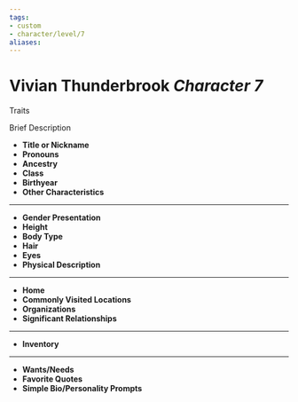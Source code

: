 ```yaml
---
tags:
- custom
- character/level/7
aliases: 
---
```

# Vivian Thunderbrook *Character 7*
Traits 

Brief Description

- **Title or Nickname** 
- **Pronouns** 
- **Ancestry** 
- **Class** 
- **Birthyear** 
- **Other Characteristics** 
---
- **Gender Presentation** 
- **Height** 
- **Body Type** 
- **Hair** 
- **Eyes** 
- **Physical Description** 
---
- **Home** 
- **Commonly Visited Locations** 
- **Organizations**
- **Significant Relationships** 
---
- **Inventory** 
---
- **Wants/Needs** 
- **Favorite Quotes** 
- **Simple Bio/Personality Prompts** 